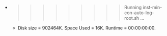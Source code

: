 * >>>>>>>>> Running inst-min-con-auto-log-root.sh ...
  * Disk size = 902464K. Space Used = 16K. Runtime = 00:00:00:00.

